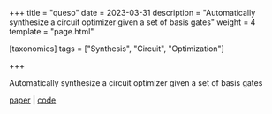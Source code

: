 +++
title = "queso"
date = 2023-03-31
description = "Automatically synthesize a circuit optimizer given a set of basis gates"
weight = 4
template = "page.html"

[taxonomies]
tags = ["Synthesis", "Circuit", "Optimization"]

+++

Automatically synthesize a circuit optimizer given a set of basis gates

[paper](/files/pldi23.pdf)  |  [code](https://github.com/qqq-wisc/queso)